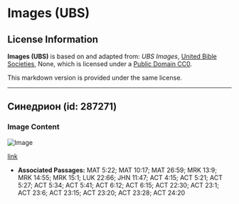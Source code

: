 # Images (UBS)

## License Information

**Images (UBS)** is based on and adapted from: _UBS Images_, [United Bible Societies](https://unitedbiblesocieties.org/), None, which is licensed under a [Public Domain CC0](https://creativecommons.org/public-domain/cc0/).

This markdown version is provided under the same license.



--------------------------------

## Синедрион (id: 287271)

### Image Content

![Image](https://cdn.aquifer.bible/aquifer-content/resources/Media/WEB-0788_sanhedrin.jpg)

[link](https://cdn.aquifer.bible/aquifer-content/resources/Media/WEB-0788_sanhedrin.jpg)

* **Associated Passages:** MAT 5:22; MAT 10:17; MAT 26:59; MRK 13:9; MRK 14:55; MRK 15:1; LUK 22:66; JHN 11:47; ACT 4:15; ACT 5:21; ACT 5:27; ACT 5:34; ACT 5:41; ACT 6:12; ACT 6:15; ACT 22:30; ACT 23:1; ACT 23:6; ACT 23:15; ACT 23:20; ACT 23:28; ACT 24:20

